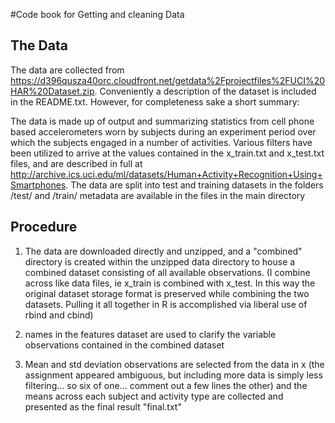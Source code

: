 #Code book for Getting and cleaning Data

## The Data

The data are collected from https://d396qusza40orc.cloudfront.net/getdata%2Fprojectfiles%2FUCI%20HAR%20Dataset.zip. Conveniently a description of the dataset is included in the README.txt. However, for completeness sake a short summary:

The data is made up of output and summarizing statistics from cell phone based accelerometers worn by subjects during an experiment period over which the subjects engaged in a number of activities. Various filters have been utilized to arrive at the values contained in the x_train.txt and x_test.txt files, and are described in full at http://archive.ics.uci.edu/ml/datasets/Human+Activity+Recognition+Using+Smartphones. The data are split into test and training datasets in the folders /test/ and /train/ metadata are available in the files in the main directory

## Procedure

1) The data are downloaded directly and unzipped, and a "combined" directory is created within the unzipped data directory to house a combined dataset consisting of all available observations. (I combine across like data files, ie x_train is combined with x_test. In this way the original dataset storage format is preserved while combining the two datasets. Pulling it all together in R is accomplished via liberal use of rbind and cbind)

2) names in the features dataset are used to clarify the variable observations contained in the combined dataset

3) Mean and std deviation observations are selected from the data in x (the assignment appeared ambiguous, but including more data is simply less filtering... so six of one... comment out a few lines the other) and the means across each subject and activity type are collected and presented as the final result "final.txt"